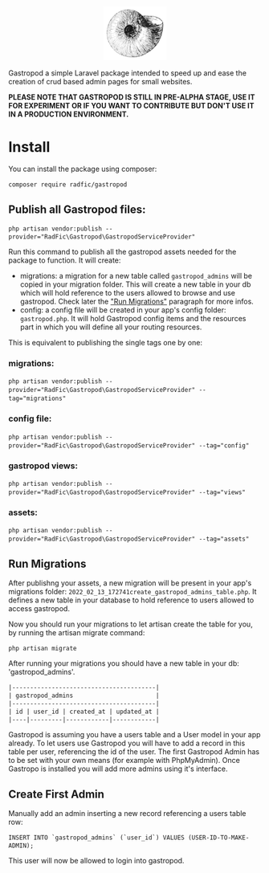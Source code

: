 <p align="center">
  <img src="/resources/assets/img/gastropod.jpg" title="gastropod" style="width:25%!important;margin:auto;">
</p>

Gastropod a simple Laravel package intended to speed up and ease the creation of crud based admin pages for small websites.

**PLEASE NOTE THAT GASTROPOD IS STILL IN PRE-ALPHA STAGE, USE IT FOR EXPERIMENT OR IF YOU WANT TO CONTRIBUTE BUT DON'T USE IT IN A PRODUCTION ENVIRONMENT.**


# Install
You can install the package using composer:
```
composer require radfic/gastropod
```

## Publish all Gastropod files:
```
php artisan vendor:publish --provider="RadFic\Gastropod\GastropodServiceProvider"
```
Run this command to publish all the gastropod assets needed for the package to function.
It will create:
- migrations: a migration for a new table called `gastropod_admins` will be copied in your migration folder. This will create a new table in your db which will hold reference to the users allowed to browse and use gastropod. Check later the ["Run Migrations"](#run-migrations) paragraph for more infos.
- config: a config file will be created in your app's config folder: `gastropod.php`. It will hold Gastropod config items and the resources part in which you will define all your routing resources.

This is equivalent to publishing the single tags one by one:
### migrations:
```php artisan vendor:publish --provider="RadFic\Gastropod\GastropodServiceProvider" --tag="migrations"```
### config file:
```php artisan vendor:publish --provider="RadFic\Gastropod\GastropodServiceProvider" --tag="config"```
### gastropod views:
```php artisan vendor:publish --provider="RadFic\Gastropod\GastropodServiceProvider" --tag="views"```
### assets:
```php artisan vendor:publish --provider="RadFic\Gastropod\GastropodServiceProvider" --tag="assets"```


## Run Migrations
After publishng your assets, a new migration will be present in your app's migrations folder: `2022_02_13_172741create_gastropod_admins_table.php`.
It defines a new table in your database to hold reference to users allowed to access gastropod.

Now you should run your migrations to let artisan create the table for you, by running the artisan migrate command:
```
php artisan migrate
```

After running your migrations you should have a new table in your db: 'gastropod_admins'.
```
|----------------------------------------|
| gastropod_admins                       |
|----------------------------------------|
| id | user_id | created_at | updated_at |
|----|---------|------------|------------|
```
Gastropod is assuming you have a users table and a User model in your app already. To let users use Gastropod you will have to add a record in this table per user, referencing the id of the user. The first Gastropod Admin has to be set with your own means (for example with PhpMyAdmin). Once Gastropo is installed you will add more admins using it's interface.

## Create First Admin
Manually add an admin inserting a new record referencing a users table row:
```
INSERT INTO `gastropod_admins` (`user_id`) VALUES (USER-ID-TO-MAKE-ADMIN);
```
This user will now be allowed to login into gastropod.

